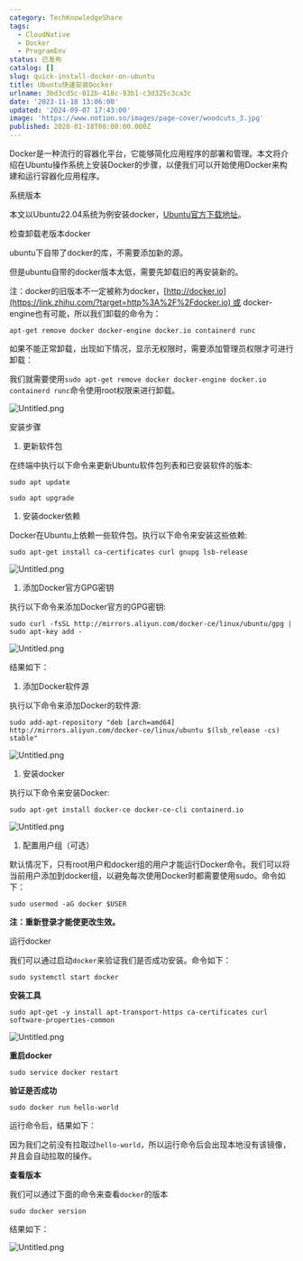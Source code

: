 ```yaml
---
category: TechKnowledgeShare
tags:
  - CloudNative
  - Docker
  - ProgramEnv
status: 已发布
catalog: []
slug: quick-install-docker-on-ubuntu
title: Ubuntu快速安装Docker
urlname: 3bd3cd5c-012b-418c-93b1-c3d325c3ca3c
date: '2023-11-18 13:06:00'
updated: '2024-09-07 17:43:00'
image: 'https://www.notion.so/images/page-cover/woodcuts_3.jpg'
published: 2020-01-18T08:00:00.000Z
---
```


Docker是一种流行的容器化平台，它能够简化应用程序的部署和管理。本文将介绍在Ubuntu操作系统上安装Docker的步骤，以便我们可以开始使用Docker来构建和运行容器化应用程序。


系统版本


本文以Ubuntu22.04系统为例安装docker，[Ubuntu官方下载地址](https://link.zhihu.com/?target=https%3A%2F%2Fubuntu.com%2Fdownload)。


检查卸载老版本docker


ubuntu下自带了docker的库，不需要添加新的源。


但是ubuntu自带的docker版本太低，需要先卸载旧的再安装新的。


注：docker的旧版本不一定被称为docker，[http://docker.io](https://link.zhihu.com/?target=http%3A%2F%2Fdocker.io) 或 docker-engine也有可能，所以我们卸载的命令为：


`apt-get remove docker docker-engine docker.io containerd runc`


如果不能正常卸载，出现如下情况，显示无权限时，需要添加管理员权限才可进行卸载：


我们就需要使用`sudo apt-get remove docker docker-engine docker.io containerd runc`命令使用root权限来进行卸载。


![Untitled.png](https://prod-files-secure.s3.us-west-2.amazonaws.com/5d24fe63-e567-4804-86f9-9fdc62e13082/39952d0f-7851-4550-b715-72a33876c773/Untitled.png?X-Amz-Algorithm=AWS4-HMAC-SHA256&X-Amz-Content-Sha256=UNSIGNED-PAYLOAD&X-Amz-Credential=ASIAZI2LB466YDIWUKKP%2F20250326%2Fus-west-2%2Fs3%2Faws4_request&X-Amz-Date=20250326T054041Z&X-Amz-Expires=3600&X-Amz-Security-Token=IQoJb3JpZ2luX2VjELz%2F%2F%2F%2F%2F%2F%2F%2F%2F%2FwEaCXVzLXdlc3QtMiJHMEUCIFEMiHwKgU8lpZXVDfjoUxW8fdJhTju7TmbA03kRYq9nAiEAxHmB92gkq3w4%2FHkOEbb4QjyedFzbXiSwjvNljofEDYYq%2FwMIJRAAGgw2Mzc0MjMxODM4MDUiDOhIRGRaj9DjhSUx4yrcA4sntKH4I%2F8SxTg3aQ8gvwpu2NlVMld6wDAa6vBC1b1DA1V80wnsHvxA5THtQJygL9cO%2Bx2gV5CWifasIrMjg4sZrmt50hxIrxwHRRR3XI5UyFnzNET%2BkbhU6sJDiYBItCDtava8R54MlScVLR%2Bk0nxWPcXlw1IZqVm%2FE7OlkBgU4EuPXe6PS4n%2BfTxXrpPNER4pw6l7yKyxHUj5N%2BZ7w2rW8tz9KQAyobLjO4nLsO76Wr0fJdo%2BZ5uBdUfJeuKKy8KHINvz%2BfmB3M7QqLxS5uC2hIeB%2BFdAXptqMVsDd2v1MnbkVvF99H5w1uBGVhnsO0703XjRAlwLn8hDBHKrVhmKZpj0i7rDBGnCGnsa7F1Hs1mzXzQaJQPmImkzDjw2SZ2ohvT0s5suQB7khH%2BY6M%2FXE902MXG%2Fzx008eaNr9hzN%2BZWyXXYjx3Dcs4ZBYUNrZvIHpjaxrH8IlEptxG1q5odoz%2BjmtktRLLq%2F0MGdboOG5OVcR3uOY0pKNKDRHm6Mxm%2BtzxBtNgKzEJr2v%2BZeXmjxZtgwb%2Fs8NeVSOXHgh1HD8RSJqYFefmEvN56j7L6u24lthuSD2UfgpfPrT7Rvjuy8Pj0qvkiVsU2wSShVLLisc09rbqJSR80B2gbMMH%2Fjb8GOqUBCXMWY%2Fs9D2dNjy89d7PPBvpmvPLnHoYxJ1fmuNtCrrvyZ4FIg5EwTovRzRiJXr4keegMNWFYQDracYfpZ0BvsnMEsOry%2BOFpm0ttL7H%2BBlBGxD3M4YKhsa3o49RXSAwwPpwgn0jcjMrS9DJhP3410HVsXb0aWc1Q%2FzSM3BfZ7lkT6JPGiVrxMfUr7IJ3odbmWP%2F6PYP1FC9RlBqWqYBdIwuTz0eF&X-Amz-Signature=96892c1974732b18aeea50565996f5c9c3b251b9f68d540941da4274184f622f&X-Amz-SignedHeaders=host&x-id=GetObject)


安装步骤

1. 更新软件包

在终端中执行以下命令来更新Ubuntu软件包列表和已安装软件的版本:


`sudo apt update`


`sudo apt upgrade`

1. 安装docker依赖

Docker在Ubuntu上依赖一些软件包。执行以下命令来安装这些依赖:


`sudo apt-get install ca-certificates curl gnupg lsb-release`


![Untitled.png](https://prod-files-secure.s3.us-west-2.amazonaws.com/5d24fe63-e567-4804-86f9-9fdc62e13082/b5a549a8-6621-4824-a151-93e8b0592f14/Untitled.png?X-Amz-Algorithm=AWS4-HMAC-SHA256&X-Amz-Content-Sha256=UNSIGNED-PAYLOAD&X-Amz-Credential=ASIAZI2LB466YDIWUKKP%2F20250326%2Fus-west-2%2Fs3%2Faws4_request&X-Amz-Date=20250326T054041Z&X-Amz-Expires=3600&X-Amz-Security-Token=IQoJb3JpZ2luX2VjELz%2F%2F%2F%2F%2F%2F%2F%2F%2F%2FwEaCXVzLXdlc3QtMiJHMEUCIFEMiHwKgU8lpZXVDfjoUxW8fdJhTju7TmbA03kRYq9nAiEAxHmB92gkq3w4%2FHkOEbb4QjyedFzbXiSwjvNljofEDYYq%2FwMIJRAAGgw2Mzc0MjMxODM4MDUiDOhIRGRaj9DjhSUx4yrcA4sntKH4I%2F8SxTg3aQ8gvwpu2NlVMld6wDAa6vBC1b1DA1V80wnsHvxA5THtQJygL9cO%2Bx2gV5CWifasIrMjg4sZrmt50hxIrxwHRRR3XI5UyFnzNET%2BkbhU6sJDiYBItCDtava8R54MlScVLR%2Bk0nxWPcXlw1IZqVm%2FE7OlkBgU4EuPXe6PS4n%2BfTxXrpPNER4pw6l7yKyxHUj5N%2BZ7w2rW8tz9KQAyobLjO4nLsO76Wr0fJdo%2BZ5uBdUfJeuKKy8KHINvz%2BfmB3M7QqLxS5uC2hIeB%2BFdAXptqMVsDd2v1MnbkVvF99H5w1uBGVhnsO0703XjRAlwLn8hDBHKrVhmKZpj0i7rDBGnCGnsa7F1Hs1mzXzQaJQPmImkzDjw2SZ2ohvT0s5suQB7khH%2BY6M%2FXE902MXG%2Fzx008eaNr9hzN%2BZWyXXYjx3Dcs4ZBYUNrZvIHpjaxrH8IlEptxG1q5odoz%2BjmtktRLLq%2F0MGdboOG5OVcR3uOY0pKNKDRHm6Mxm%2BtzxBtNgKzEJr2v%2BZeXmjxZtgwb%2Fs8NeVSOXHgh1HD8RSJqYFefmEvN56j7L6u24lthuSD2UfgpfPrT7Rvjuy8Pj0qvkiVsU2wSShVLLisc09rbqJSR80B2gbMMH%2Fjb8GOqUBCXMWY%2Fs9D2dNjy89d7PPBvpmvPLnHoYxJ1fmuNtCrrvyZ4FIg5EwTovRzRiJXr4keegMNWFYQDracYfpZ0BvsnMEsOry%2BOFpm0ttL7H%2BBlBGxD3M4YKhsa3o49RXSAwwPpwgn0jcjMrS9DJhP3410HVsXb0aWc1Q%2FzSM3BfZ7lkT6JPGiVrxMfUr7IJ3odbmWP%2F6PYP1FC9RlBqWqYBdIwuTz0eF&X-Amz-Signature=58ca2255df89ec8d9dadf2946862eac89eadbc31618b1141689287c03fbda4eb&X-Amz-SignedHeaders=host&x-id=GetObject)

1. 添加Docker官方GPG密钥

执行以下命令来添加Docker官方的GPG密钥:


`sudo curl -fsSL http://mirrors.aliyun.com/docker-ce/linux/ubuntu/gpg | sudo apt-key add -`


![Untitled.png](https://prod-files-secure.s3.us-west-2.amazonaws.com/5d24fe63-e567-4804-86f9-9fdc62e13082/98014b5e-f5b7-4b16-804e-ab6917971bd3/Untitled.png?X-Amz-Algorithm=AWS4-HMAC-SHA256&X-Amz-Content-Sha256=UNSIGNED-PAYLOAD&X-Amz-Credential=ASIAZI2LB466YDIWUKKP%2F20250326%2Fus-west-2%2Fs3%2Faws4_request&X-Amz-Date=20250326T054041Z&X-Amz-Expires=3600&X-Amz-Security-Token=IQoJb3JpZ2luX2VjELz%2F%2F%2F%2F%2F%2F%2F%2F%2F%2FwEaCXVzLXdlc3QtMiJHMEUCIFEMiHwKgU8lpZXVDfjoUxW8fdJhTju7TmbA03kRYq9nAiEAxHmB92gkq3w4%2FHkOEbb4QjyedFzbXiSwjvNljofEDYYq%2FwMIJRAAGgw2Mzc0MjMxODM4MDUiDOhIRGRaj9DjhSUx4yrcA4sntKH4I%2F8SxTg3aQ8gvwpu2NlVMld6wDAa6vBC1b1DA1V80wnsHvxA5THtQJygL9cO%2Bx2gV5CWifasIrMjg4sZrmt50hxIrxwHRRR3XI5UyFnzNET%2BkbhU6sJDiYBItCDtava8R54MlScVLR%2Bk0nxWPcXlw1IZqVm%2FE7OlkBgU4EuPXe6PS4n%2BfTxXrpPNER4pw6l7yKyxHUj5N%2BZ7w2rW8tz9KQAyobLjO4nLsO76Wr0fJdo%2BZ5uBdUfJeuKKy8KHINvz%2BfmB3M7QqLxS5uC2hIeB%2BFdAXptqMVsDd2v1MnbkVvF99H5w1uBGVhnsO0703XjRAlwLn8hDBHKrVhmKZpj0i7rDBGnCGnsa7F1Hs1mzXzQaJQPmImkzDjw2SZ2ohvT0s5suQB7khH%2BY6M%2FXE902MXG%2Fzx008eaNr9hzN%2BZWyXXYjx3Dcs4ZBYUNrZvIHpjaxrH8IlEptxG1q5odoz%2BjmtktRLLq%2F0MGdboOG5OVcR3uOY0pKNKDRHm6Mxm%2BtzxBtNgKzEJr2v%2BZeXmjxZtgwb%2Fs8NeVSOXHgh1HD8RSJqYFefmEvN56j7L6u24lthuSD2UfgpfPrT7Rvjuy8Pj0qvkiVsU2wSShVLLisc09rbqJSR80B2gbMMH%2Fjb8GOqUBCXMWY%2Fs9D2dNjy89d7PPBvpmvPLnHoYxJ1fmuNtCrrvyZ4FIg5EwTovRzRiJXr4keegMNWFYQDracYfpZ0BvsnMEsOry%2BOFpm0ttL7H%2BBlBGxD3M4YKhsa3o49RXSAwwPpwgn0jcjMrS9DJhP3410HVsXb0aWc1Q%2FzSM3BfZ7lkT6JPGiVrxMfUr7IJ3odbmWP%2F6PYP1FC9RlBqWqYBdIwuTz0eF&X-Amz-Signature=8f821ff73ff4b12bcff6860a46e5059b92ea98c4da64198fb79df47c517f1737&X-Amz-SignedHeaders=host&x-id=GetObject)


结果如下：

1. 添加Docker软件源

执行以下命令来添加Docker的软件源:


`sudo add-apt-repository "deb [arch=amd64] http://mirrors.aliyun.com/docker-ce/linux/ubuntu $(lsb_release -cs) stable"`


![Untitled.png](https://prod-files-secure.s3.us-west-2.amazonaws.com/5d24fe63-e567-4804-86f9-9fdc62e13082/7fc5bdbe-9d4c-48b8-ba03-3309380f47ba/Untitled.png?X-Amz-Algorithm=AWS4-HMAC-SHA256&X-Amz-Content-Sha256=UNSIGNED-PAYLOAD&X-Amz-Credential=ASIAZI2LB466YDIWUKKP%2F20250326%2Fus-west-2%2Fs3%2Faws4_request&X-Amz-Date=20250326T054041Z&X-Amz-Expires=3600&X-Amz-Security-Token=IQoJb3JpZ2luX2VjELz%2F%2F%2F%2F%2F%2F%2F%2F%2F%2FwEaCXVzLXdlc3QtMiJHMEUCIFEMiHwKgU8lpZXVDfjoUxW8fdJhTju7TmbA03kRYq9nAiEAxHmB92gkq3w4%2FHkOEbb4QjyedFzbXiSwjvNljofEDYYq%2FwMIJRAAGgw2Mzc0MjMxODM4MDUiDOhIRGRaj9DjhSUx4yrcA4sntKH4I%2F8SxTg3aQ8gvwpu2NlVMld6wDAa6vBC1b1DA1V80wnsHvxA5THtQJygL9cO%2Bx2gV5CWifasIrMjg4sZrmt50hxIrxwHRRR3XI5UyFnzNET%2BkbhU6sJDiYBItCDtava8R54MlScVLR%2Bk0nxWPcXlw1IZqVm%2FE7OlkBgU4EuPXe6PS4n%2BfTxXrpPNER4pw6l7yKyxHUj5N%2BZ7w2rW8tz9KQAyobLjO4nLsO76Wr0fJdo%2BZ5uBdUfJeuKKy8KHINvz%2BfmB3M7QqLxS5uC2hIeB%2BFdAXptqMVsDd2v1MnbkVvF99H5w1uBGVhnsO0703XjRAlwLn8hDBHKrVhmKZpj0i7rDBGnCGnsa7F1Hs1mzXzQaJQPmImkzDjw2SZ2ohvT0s5suQB7khH%2BY6M%2FXE902MXG%2Fzx008eaNr9hzN%2BZWyXXYjx3Dcs4ZBYUNrZvIHpjaxrH8IlEptxG1q5odoz%2BjmtktRLLq%2F0MGdboOG5OVcR3uOY0pKNKDRHm6Mxm%2BtzxBtNgKzEJr2v%2BZeXmjxZtgwb%2Fs8NeVSOXHgh1HD8RSJqYFefmEvN56j7L6u24lthuSD2UfgpfPrT7Rvjuy8Pj0qvkiVsU2wSShVLLisc09rbqJSR80B2gbMMH%2Fjb8GOqUBCXMWY%2Fs9D2dNjy89d7PPBvpmvPLnHoYxJ1fmuNtCrrvyZ4FIg5EwTovRzRiJXr4keegMNWFYQDracYfpZ0BvsnMEsOry%2BOFpm0ttL7H%2BBlBGxD3M4YKhsa3o49RXSAwwPpwgn0jcjMrS9DJhP3410HVsXb0aWc1Q%2FzSM3BfZ7lkT6JPGiVrxMfUr7IJ3odbmWP%2F6PYP1FC9RlBqWqYBdIwuTz0eF&X-Amz-Signature=d8151258691d4dfef748d36616657c790f1474203982ced59cec8e6bd688a7bf&X-Amz-SignedHeaders=host&x-id=GetObject)

1. 安装docker

执行以下命令来安装Docker:


`sudo apt-get install docker-ce docker-ce-cli containerd.io`


![Untitled.png](https://prod-files-secure.s3.us-west-2.amazonaws.com/5d24fe63-e567-4804-86f9-9fdc62e13082/d5ede442-ffc5-49c3-a76a-76559a797244/Untitled.png?X-Amz-Algorithm=AWS4-HMAC-SHA256&X-Amz-Content-Sha256=UNSIGNED-PAYLOAD&X-Amz-Credential=ASIAZI2LB466YDIWUKKP%2F20250326%2Fus-west-2%2Fs3%2Faws4_request&X-Amz-Date=20250326T054041Z&X-Amz-Expires=3600&X-Amz-Security-Token=IQoJb3JpZ2luX2VjELz%2F%2F%2F%2F%2F%2F%2F%2F%2F%2FwEaCXVzLXdlc3QtMiJHMEUCIFEMiHwKgU8lpZXVDfjoUxW8fdJhTju7TmbA03kRYq9nAiEAxHmB92gkq3w4%2FHkOEbb4QjyedFzbXiSwjvNljofEDYYq%2FwMIJRAAGgw2Mzc0MjMxODM4MDUiDOhIRGRaj9DjhSUx4yrcA4sntKH4I%2F8SxTg3aQ8gvwpu2NlVMld6wDAa6vBC1b1DA1V80wnsHvxA5THtQJygL9cO%2Bx2gV5CWifasIrMjg4sZrmt50hxIrxwHRRR3XI5UyFnzNET%2BkbhU6sJDiYBItCDtava8R54MlScVLR%2Bk0nxWPcXlw1IZqVm%2FE7OlkBgU4EuPXe6PS4n%2BfTxXrpPNER4pw6l7yKyxHUj5N%2BZ7w2rW8tz9KQAyobLjO4nLsO76Wr0fJdo%2BZ5uBdUfJeuKKy8KHINvz%2BfmB3M7QqLxS5uC2hIeB%2BFdAXptqMVsDd2v1MnbkVvF99H5w1uBGVhnsO0703XjRAlwLn8hDBHKrVhmKZpj0i7rDBGnCGnsa7F1Hs1mzXzQaJQPmImkzDjw2SZ2ohvT0s5suQB7khH%2BY6M%2FXE902MXG%2Fzx008eaNr9hzN%2BZWyXXYjx3Dcs4ZBYUNrZvIHpjaxrH8IlEptxG1q5odoz%2BjmtktRLLq%2F0MGdboOG5OVcR3uOY0pKNKDRHm6Mxm%2BtzxBtNgKzEJr2v%2BZeXmjxZtgwb%2Fs8NeVSOXHgh1HD8RSJqYFefmEvN56j7L6u24lthuSD2UfgpfPrT7Rvjuy8Pj0qvkiVsU2wSShVLLisc09rbqJSR80B2gbMMH%2Fjb8GOqUBCXMWY%2Fs9D2dNjy89d7PPBvpmvPLnHoYxJ1fmuNtCrrvyZ4FIg5EwTovRzRiJXr4keegMNWFYQDracYfpZ0BvsnMEsOry%2BOFpm0ttL7H%2BBlBGxD3M4YKhsa3o49RXSAwwPpwgn0jcjMrS9DJhP3410HVsXb0aWc1Q%2FzSM3BfZ7lkT6JPGiVrxMfUr7IJ3odbmWP%2F6PYP1FC9RlBqWqYBdIwuTz0eF&X-Amz-Signature=062d8b122c4737ba1a2ebe2255a2b740d0af8fb18bb77630737c132eaebc7507&X-Amz-SignedHeaders=host&x-id=GetObject)

1. 配置用户组（可选）

默认情况下，只有root用户和docker组的用户才能运行Docker命令。我们可以将当前用户添加到docker组，以避免每次使用Docker时都需要使用sudo。命令如下：


`sudo usermod -aG docker $USER`


**注：重新登录才能使更改生效。**


运行docker


我们可以通过启动`docker`来验证我们是否成功安装。命令如下：


`sudo systemctl start docker`


**安装工具**


`sudo apt-get -y install apt-transport-https ca-certificates curl software-properties-common`


![Untitled.png](https://prod-files-secure.s3.us-west-2.amazonaws.com/5d24fe63-e567-4804-86f9-9fdc62e13082/0c3615c1-94db-46f5-9743-68bb221a9964/Untitled.png?X-Amz-Algorithm=AWS4-HMAC-SHA256&X-Amz-Content-Sha256=UNSIGNED-PAYLOAD&X-Amz-Credential=ASIAZI2LB466YDIWUKKP%2F20250326%2Fus-west-2%2Fs3%2Faws4_request&X-Amz-Date=20250326T054041Z&X-Amz-Expires=3600&X-Amz-Security-Token=IQoJb3JpZ2luX2VjELz%2F%2F%2F%2F%2F%2F%2F%2F%2F%2FwEaCXVzLXdlc3QtMiJHMEUCIFEMiHwKgU8lpZXVDfjoUxW8fdJhTju7TmbA03kRYq9nAiEAxHmB92gkq3w4%2FHkOEbb4QjyedFzbXiSwjvNljofEDYYq%2FwMIJRAAGgw2Mzc0MjMxODM4MDUiDOhIRGRaj9DjhSUx4yrcA4sntKH4I%2F8SxTg3aQ8gvwpu2NlVMld6wDAa6vBC1b1DA1V80wnsHvxA5THtQJygL9cO%2Bx2gV5CWifasIrMjg4sZrmt50hxIrxwHRRR3XI5UyFnzNET%2BkbhU6sJDiYBItCDtava8R54MlScVLR%2Bk0nxWPcXlw1IZqVm%2FE7OlkBgU4EuPXe6PS4n%2BfTxXrpPNER4pw6l7yKyxHUj5N%2BZ7w2rW8tz9KQAyobLjO4nLsO76Wr0fJdo%2BZ5uBdUfJeuKKy8KHINvz%2BfmB3M7QqLxS5uC2hIeB%2BFdAXptqMVsDd2v1MnbkVvF99H5w1uBGVhnsO0703XjRAlwLn8hDBHKrVhmKZpj0i7rDBGnCGnsa7F1Hs1mzXzQaJQPmImkzDjw2SZ2ohvT0s5suQB7khH%2BY6M%2FXE902MXG%2Fzx008eaNr9hzN%2BZWyXXYjx3Dcs4ZBYUNrZvIHpjaxrH8IlEptxG1q5odoz%2BjmtktRLLq%2F0MGdboOG5OVcR3uOY0pKNKDRHm6Mxm%2BtzxBtNgKzEJr2v%2BZeXmjxZtgwb%2Fs8NeVSOXHgh1HD8RSJqYFefmEvN56j7L6u24lthuSD2UfgpfPrT7Rvjuy8Pj0qvkiVsU2wSShVLLisc09rbqJSR80B2gbMMH%2Fjb8GOqUBCXMWY%2Fs9D2dNjy89d7PPBvpmvPLnHoYxJ1fmuNtCrrvyZ4FIg5EwTovRzRiJXr4keegMNWFYQDracYfpZ0BvsnMEsOry%2BOFpm0ttL7H%2BBlBGxD3M4YKhsa3o49RXSAwwPpwgn0jcjMrS9DJhP3410HVsXb0aWc1Q%2FzSM3BfZ7lkT6JPGiVrxMfUr7IJ3odbmWP%2F6PYP1FC9RlBqWqYBdIwuTz0eF&X-Amz-Signature=f66b1273f3ec80563b7f158d54d8066b13bf91bf2de20270aefc8ec97786dd21&X-Amz-SignedHeaders=host&x-id=GetObject)


**重启docker**


`sudo service docker restart`


**验证是否成功**


`sudo docker run hello-world`


运行命令后，结果如下：


因为我们之前没有拉取过`hello-world`，所以运行命令后会出现本地没有该镜像，并且会自动拉取的操作。


**查看版本**


我们可以通过下面的命令来查看`docker`的版本


`sudo docker version`


结果如下：


![Untitled.png](https://prod-files-secure.s3.us-west-2.amazonaws.com/5d24fe63-e567-4804-86f9-9fdc62e13082/efdb509a-3c1e-41a3-91ee-a1bd88793688/Untitled.png?X-Amz-Algorithm=AWS4-HMAC-SHA256&X-Amz-Content-Sha256=UNSIGNED-PAYLOAD&X-Amz-Credential=ASIAZI2LB466YDIWUKKP%2F20250326%2Fus-west-2%2Fs3%2Faws4_request&X-Amz-Date=20250326T054041Z&X-Amz-Expires=3600&X-Amz-Security-Token=IQoJb3JpZ2luX2VjELz%2F%2F%2F%2F%2F%2F%2F%2F%2F%2FwEaCXVzLXdlc3QtMiJHMEUCIFEMiHwKgU8lpZXVDfjoUxW8fdJhTju7TmbA03kRYq9nAiEAxHmB92gkq3w4%2FHkOEbb4QjyedFzbXiSwjvNljofEDYYq%2FwMIJRAAGgw2Mzc0MjMxODM4MDUiDOhIRGRaj9DjhSUx4yrcA4sntKH4I%2F8SxTg3aQ8gvwpu2NlVMld6wDAa6vBC1b1DA1V80wnsHvxA5THtQJygL9cO%2Bx2gV5CWifasIrMjg4sZrmt50hxIrxwHRRR3XI5UyFnzNET%2BkbhU6sJDiYBItCDtava8R54MlScVLR%2Bk0nxWPcXlw1IZqVm%2FE7OlkBgU4EuPXe6PS4n%2BfTxXrpPNER4pw6l7yKyxHUj5N%2BZ7w2rW8tz9KQAyobLjO4nLsO76Wr0fJdo%2BZ5uBdUfJeuKKy8KHINvz%2BfmB3M7QqLxS5uC2hIeB%2BFdAXptqMVsDd2v1MnbkVvF99H5w1uBGVhnsO0703XjRAlwLn8hDBHKrVhmKZpj0i7rDBGnCGnsa7F1Hs1mzXzQaJQPmImkzDjw2SZ2ohvT0s5suQB7khH%2BY6M%2FXE902MXG%2Fzx008eaNr9hzN%2BZWyXXYjx3Dcs4ZBYUNrZvIHpjaxrH8IlEptxG1q5odoz%2BjmtktRLLq%2F0MGdboOG5OVcR3uOY0pKNKDRHm6Mxm%2BtzxBtNgKzEJr2v%2BZeXmjxZtgwb%2Fs8NeVSOXHgh1HD8RSJqYFefmEvN56j7L6u24lthuSD2UfgpfPrT7Rvjuy8Pj0qvkiVsU2wSShVLLisc09rbqJSR80B2gbMMH%2Fjb8GOqUBCXMWY%2Fs9D2dNjy89d7PPBvpmvPLnHoYxJ1fmuNtCrrvyZ4FIg5EwTovRzRiJXr4keegMNWFYQDracYfpZ0BvsnMEsOry%2BOFpm0ttL7H%2BBlBGxD3M4YKhsa3o49RXSAwwPpwgn0jcjMrS9DJhP3410HVsXb0aWc1Q%2FzSM3BfZ7lkT6JPGiVrxMfUr7IJ3odbmWP%2F6PYP1FC9RlBqWqYBdIwuTz0eF&X-Amz-Signature=1347ab9795addcff13bba9bbf595503b00c2cf0407b0441fcfcf43e34160e79a&X-Amz-SignedHeaders=host&x-id=GetObject)

